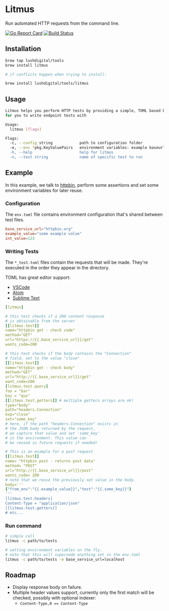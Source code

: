 # Litmus
Run automated HTTP requests from the command line.

[![Go Report Card](https://goreportcard.com/badge/github.com/LUSHDigital/litmus)](https://goreportcard.com/report/github.com/LUSHDigital/litmus) [![Build Status](https://travis-ci.org/LUSHDigital/litmus.svg?branch=master)](https://travis-ci.org/LUSHDigital/litmus)

## Installation

```bash
brew tap lushdigital/tools
brew install litmus

# if conflicts happen when trying to install:

brew install lushdigital/tools/litmus
```

## Usage

```bash
Litmus helps you perform HTTP tests by providing a simple, TOML based DSL
for you to write endpoint tests with

Usage:
  litmus [flags]

Flags:
  -c, --config string            path to configuration folder
  -e, --env *pkg.KeyValuePairs   environment variables: example baseurl=httpbin.org"
  -h, --help                     help for litmus
  -n, --test string              name of specific test to run

```

## Example

In this example, we talk to [httpbin](http://httpbin.org/), perform some assertions and set some environment variables for later reuse.

### Configuration

The `env.toml` file contains environment configuration that's shared between test files.

```toml
base_service_url="httpbin.org"
example_value="some example value"
int_value=123
```

### Writing Tests

The `*_test.toml` files contain the requests that will be made.  They're executed in the order they appear in the directory.

TOML has great editor support:

- [VSCode](https://marketplace.visualstudio.com/items?itemName=be5invis.toml)
- [Atom](https://github.com/atom/language-toml)
- [Sublime Text](https://github.com/Gakai/sublime_toml_highlighting)

```yaml
[litmus]

# this test checks if a 200 content response
# is obtainable from the server
[[litmus.test]]
name="httpbin get - check code"
method="GET"
url="https://{{.base_service_url}}/get"
wants_code=200

# this test checks if the body contains the "Connection"
# field, set to the value "close"
[[litmus.test]]
name="httpbin get - check body"
method="GET"
url="http://{{.base_service_url}}/get"
want_code=200
[litmus.test.query]
foo = "bar"
baz = "qux"
[[litmus.test.getters]] # multiple getters arrays are ok!
type="body"
path="headers.Connection"
exp="close"
set="some_key"
# here, if the path "headers.Connection" exists in
# the JSON body returned by the request,
# we capture that value and set 'some_key'
# in the environment. This value can
# be reused in future requests if needed!

# This is an example for a post request
[[litmus.test]]
name= "httpbin post - returns post data"
method= "POST"
url="http://{{.base_service_url}}/post"
wants_code= 200
# note that we reuse the previously set value in the body.
body='''
{"from_env":"{{.example_value}}","test":"{{.some_key}}"}
'''
[litmus.test.headers]
Content-Type = "application/json"
[[litmus.test.getters]]
# etc...
```

### Run command

```bash
# simple call
litmus -c path/to/tests

# setting environment variables on the fly.
# note that this will supersede anything set in the env.toml
litmus -c path/to/tests -e base_service_url=localhost
```

## Roadmap
* Display response body on failure.
* Multiple header values support, currently only the first match will be checked, possibly with optional indexer:
  * `Content-Type,0 == Content-Type`
